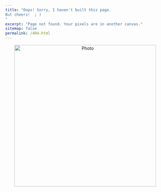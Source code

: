 ```yaml
---
title: "Oops! Sorry, I haven't built this page.
But cheers!  ; )
"
excerpt: "Page not found. Your pixels are in another canvas."
sitemap: false
permalink: /404.html
---
```


<p align="center">
  <img src="https://xinyuhou94.github.io/images/xinyu.jpg?raw=true" alt="Photo" style="width: 450px;"/> 
</p>
